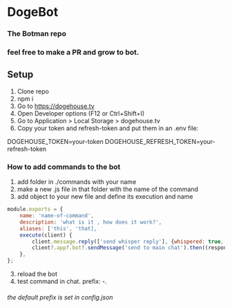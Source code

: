 # DogeBot
### The Botman repo

### feel free to make a PR and grow to bot.

## Setup
1. Clone repo
1. npm i
1. Go to https://dogehouse.tv
1. Open Developer options (F12 or Ctrl+Shift+I)
1. Go to Application > Local Storage > dogehouse.tv
1. Copy your token and refresh-token and put them in an .env file:

DOGEHOUSE_TOKEN=your-token
DOGEHOUSE_REFRESH_TOKEN=your-refresh-token


### How to add commands to the bot
1. add folder in ./commands with your name
2. make a new .js file in that folder with the name of the command
3. add object to your new file and define its execution and name
```javascript
module.exports = {
    name: 'name-of-command',
    description: 'what is it , how does it work?',
    aliases: ['this', 'that],
    execute(client) {
        client.message.reply(['send whisper reply'], {whispered: true, mentionUser: true})
        client?.app?.bot?.sendMessage('send to main chat').then((response) => console.log(response)) // optional chaining is a preference
    },
};
```
3. reload the bot 
4. test command in chat. prefix: -.
#### 
*the default prefix is set in config.json*
